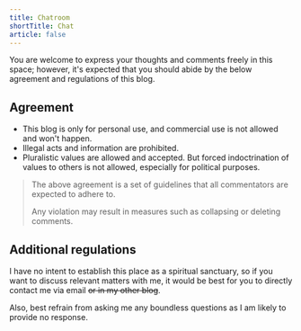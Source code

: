 ```yaml
---
title: Chatroom
shortTitle: Chat
article: false
---
```


You are welcome to express your thoughts and comments freely in this space; however, it's expected that you should abide by the below agreement and regulations of this blog.

## Agreement

- This blog is only for personal use, and commercial use is not allowed and won't happen.
- Illegal acts and information are prohibited.
- Pluralistic values are allowed and accepted. But forced indoctrination of values to others is not allowed, especially for political purposes.

> The above agreement is a set of guidelines that all commentators are expected to adhere to.
>
> Any violation may result in measures such as collapsing or deleting comments.

## Additional regulations

I have no intent to establish this place as a spiritual sanctuary, so if you want to discuss relevant matters with me, it would be best for you to directly contact me via email ~~or in my other blog~~.

Also, best refrain from asking me any boundless questions as I am likely to provide no response.
